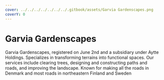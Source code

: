 ```yaml
---
cover: ../../../../../../../.gitbook/assets/Garvia Gardenscapes.png
coverY: 0
---
```


# Garvia Gardenscapes

Garvia Gardenscapes, registered on June 2nd and a subsidiary under Aytte Holdings. Specializes in transforming terrains into functional spaces. Our services include clearing trees, designing and constructing paths and roads, and improving the landscape. Known for making all the roads in Denmark and most roads in northeastern Finland and Sweden

